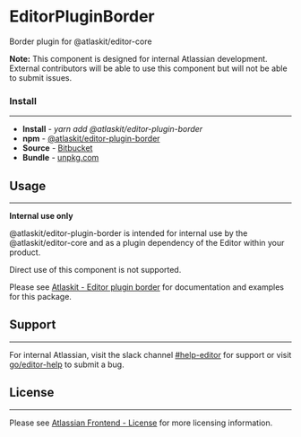 # EditorPluginBorder

Border plugin for @atlaskit/editor-core

**Note:** This component is designed for internal Atlassian development.
External contributors will be able to use this component but will not be able to submit issues.

### Install
---
- **Install** - *yarn add @atlaskit/editor-plugin-border*
- **npm** - [@atlaskit/editor-plugin-border](https://www.npmjs.com/package/@atlaskit/editor-plugin-border)
- **Source** - [Bitbucket](https://bitbucket.org/atlassian/atlassian-frontend/src/master/packages/editor/editor-plugin-border)
- **Bundle** - [unpkg.com](https://unpkg.com/@atlaskit/editor-plugin-border/dist/)

## Usage
---
**Internal use only**

@atlaskit/editor-plugin-border is intended for internal use by the @atlaskit/editor-core and as a plugin dependency of the Editor within your product.

Direct use of this component is not supported.

Please see [Atlaskit - Editor plugin border](https://atlaskit.atlassian.com/packages/editor/editor-plugin-border) for documentation and examples for this package.

## Support
---
For internal Atlassian, visit the slack channel [#help-editor](https://atlassian.slack.com/archives/CFG3PSQ9E) for support or visit [go/editor-help](https://go/editor-help) to submit a bug.
## License
---
 Please see [Atlassian Frontend - License](https://hello.atlassian.net/wiki/spaces/AF/pages/2589099144/Documentation#License) for more licensing information.
